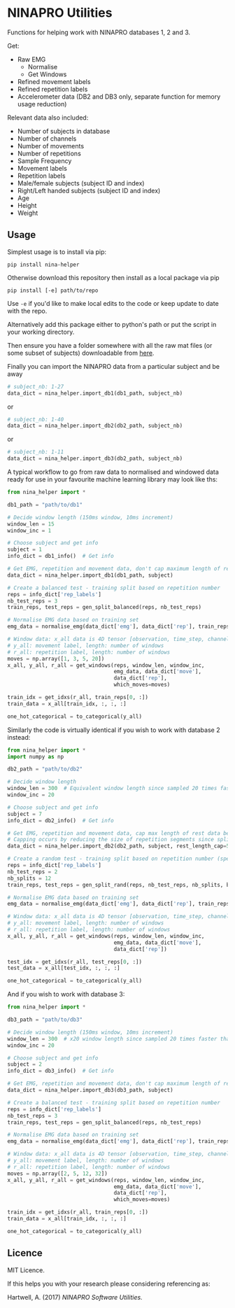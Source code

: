# NINAPRO Utilities
Functions for helping work with NINAPRO databases 1, 2 and 3.

Get:
* Raw EMG
    * Normalise
    * Get Windows
* Refined movement labels
* Refined repetition labels
* Accelerometer data (DB2 and DB3 only, separate function for memory usage reduction)

Relevant data also included:
* Number of subjects in database
* Number of channels
* Number of movements
* Number of repetitions
* Sample Frequency
* Movement labels
* Repetition labels
* Male/female subjects (subject ID and index)
* Right/Left handed subjects (subject ID and index)
* Age
* Height
* Weight

## Usage
Simplest usage is to install via pip:

`pip install nina-helper`


Otherwise download this repository then install as a local package via pip

```
pip install [-e] path/to/repo
```

Use `-e` if you'd like to make local edits to the code or keep update to date with the repo.

Alternatively add this package either to python's path or put the script in your working directory.

Then ensure you have a folder somewhere with all the raw mat files (or some subset of subjects) downloadable from [here](http://ninapro.hevs.ch/).

Finally you can import the NINAPRO data from a particular subject and be away
```python
# subject_nb: 1-27
data_dict = nina_helper.import_db1(db1_path, subject_nb)
```
or
```python
# subject_nb: 1-40
data_dict = nina_helper.import_db2(db2_path, subject_nb)
```
or
```python
# subject_nb: 1-11
data_dict = nina_helper.import_db3(db2_path, subject_nb)
```

A typical workflow to go from raw data to normalised and windowed data ready for use in your favourite machine learning library may look like ths:


```python
from nina_helper import *

db1_path = "path/to/db1"

# Decide window length (150ms window, 10ms increment)
window_len = 15
window_inc = 1

# Choose subject and get info
subject = 1
info_dict = db1_info()  # Get info

# Get EMG, repetition and movement data, don't cap maximum length of rest
data_dict = nina_helper.import_db1(db1_path, subject)

# Create a balanced test - training split based on repetition number
reps = info_dict['rep_labels']
nb_test_reps = 3
train_reps, test_reps = gen_split_balanced(reps, nb_test_reps)

# Normalise EMG data based on training set
emg_data = normalise_emg(data_dict['emg'], data_dict['rep'], train_reps[0, :])

# Window data: x_all data is 4D tensor [observation, time_step, channel, 1] for use with Keras
# y_all: movement label, length: number of windows
# r_all: repetition label, length: number of windows
moves = np.array([1, 3, 5, 20])
x_all, y_all, r_all = get_windows(reps, window_len, window_inc,
                                  emg_data, data_dict['move'],
                                  data_dict['rep'],
                                  which_moves=moves)

train_idx = get_idxs(r_all, train_reps[0, :])
train_data = x_all[train_idx, :, :, :]

one_hot_categorical = to_categorical(y_all)
```

Similarly the code is virtually identical if you wish to work with database 2 instead:

```python
from nina_helper import *
import numpy as np

db2_path = "path/to/db2"

# Decide window length
window_len = 300  # Equivalent window length since sampled 20 times faster
window_inc = 20

# Choose subject and get info
subject = 7
info_dict = db2_info()  # Get info

# Get EMG, repetition and movement data, cap max length of rest data before and after each movement to 5 seconds
# Capping occurs by reducing the size of repetition segments since splitting is based on repetition number
data_dict = nina_helper.import_db2(db2_path, subject, rest_length_cap=5)

# Create a random test - training split based on repetition number (specify a set to include)
reps = info_dict['rep_labels']
nb_test_reps = 2
nb_splits = 12
train_reps, test_reps = gen_split_rand(reps, nb_test_reps, nb_splits, base=[2, 5])

# Normalise EMG data based on training set
emg_data = normalise_emg(data_dict['emg'], data_dict['rep'], train_reps[0, :])

# Window data: x_all data is 4D tensor [observation, time_step, channel, 1] for use with Keras
# y_all: movement label, length: number of windows
# r_all: repetition label, length: number of windows
x_all, y_all, r_all = get_windows(reps, window_len, window_inc,
                                  emg_data, data_dict['move'],
                                  data_dict['rep'])

test_idx = get_idxs(r_all, test_reps[0, :])
test_data = x_all[test_idx, :, :, :]

one_hot_categorical = to_categorical(y_all)
```

And if you wish to work with database 3:

```python
from nina_helper import *

db3_path = "path/to/db3"

# Decide window length (150ms window, 10ms increment)
window_len = 300  # x20 window length since sampled 20 times faster than db1
window_inc = 20

# Choose subject and get info
subject = 2
info_dict = db3_info()  # Get info

# Get EMG, repetition and movement data, don't cap maximum length of rest
data_dict = nina_helper.import_db3(db3_path, subject)

# Create a balanced test - training split based on repetition number
reps = info_dict['rep_labels']
nb_test_reps = 3
train_reps, test_reps = gen_split_balanced(reps, nb_test_reps)

# Normalise EMG data based on training set
emg_data = normalise_emg(data_dict['emg'], data_dict['rep'], train_reps[0, :])

# Window data: x_all data is 4D tensor [observation, time_step, channel, 1] for use with Keras
# y_all: movement label, length: number of windows
# r_all: repetition label, length: number of windows
moves = np.array([2, 5, 12, 32])
x_all, y_all, r_all = get_windows(reps, window_len, window_inc,
                                  emg_data, data_dict['move'],
                                  data_dict['rep'],
                                  which_moves=moves)

train_idx = get_idxs(r_all, train_reps[0, :])
train_data = x_all[train_idx, :, :, :]

one_hot_categorical = to_categorical(y_all)
```

## Licence
MIT Licence.

If this helps you with your research please considering referencing as:

Hartwell, A. (2017) _NINAPRO Software Utilities._
